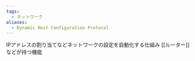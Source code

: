 ```yaml
---
tags:
  - ネットワーク
aliases:
  - Dynamic Host Configuration Protocol
---
```

IPアドレスの割り当てなどネットワークの設定を自動化する仕組み
[[ルーター]]などが持つ機能